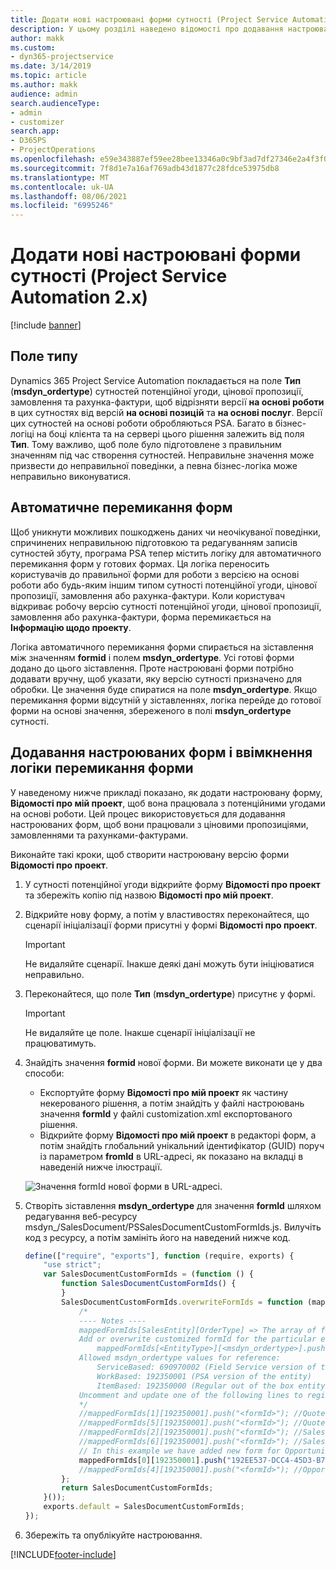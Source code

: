 ```yaml
---
title: Додати нові настроювані форми сутності (Project Service Automation 2.x)
description: У цьому розділі наведено відомості про додавання настроюваних форм сутностей до потенційних угод, цінових пропозицій, замовлень або рахунків-фактур у Dynamics 365 Project Service Automation 2.x.
author: makk
ms.custom:
- dyn365-projectservice
ms.date: 3/14/2019
ms.topic: article
ms.author: makk
audience: admin
search.audienceType:
- admin
- customizer
search.app:
- D365PS
- ProjectOperations
ms.openlocfilehash: e59e343887ef59ee28bee13346a0c9bf3ad7df27346e2a4f3f02a1e5c08c060f
ms.sourcegitcommit: 7f8d1e7a16af769adb43d1877c28fdce53975db8
ms.translationtype: MT
ms.contentlocale: uk-UA
ms.lasthandoff: 08/06/2021
ms.locfileid: "6995246"
---
```

# <a name="add-new-custom-entity-forms-project-service-automation-2x"></a>Додати нові настроювані форми сутності (Project Service Automation 2.x)

[!include [banner](../../includes/psa-now-project-operations.md)]

## <a name="type-field"></a>Поле типу 

Dynamics 365 Project Service Automation покладається на поле **Тип** (**msdyn\_ordertype**) сутностей потенційної угоди, цінової пропозиції, замовлення та рахунка-фактури, щоб відрізняти версії **на основі роботи** в цих сутностях від версій **на основі позицій** та **на основі послуг**. Версії цих сутностей на основі роботи обробляються PSA. Багато в бізнес-логіці на боці клієнта та на сервері цього рішення залежить від поля **Тип**. Тому важливо, щоб поле було підготовлене з правильним значенням під час створення сутностей. Неправильне значення може призвести до неправильної поведінки, а певна бізнес-логіка може неправильно виконуватися.

## <a name="automatic-form-switching"></a>Автоматичне перемикання форм

Щоб уникнути можливих пошкоджень даних чи неочікуваної поведінки, спричинених неправильною підготовкою та редагуванням записів сутностей збуту, програма PSA тепер містить логіку для автоматичного перемикання форм у готових формах. Ця логіка переносить користувачів до правильної форми для роботи з версією на основі роботи або будь-яким іншим типом сутності потенційної угоди, цінової пропозиції, замовлення або рахунка-фактури. Коли користувач відкриває робочу версію сутності потенційної угоди, цінової пропозиції, замовлення або рахунка-фактури, форма перемикається на **Інформацію щодо проекту**.

Логіка автоматичного перемикання форми спирається на зіставлення між значенням **formid** і полем **msdyn\_ordertype**. Усі готові форми додано до цього зіставлення. Проте настроювані форми потрібно додавати вручну, щоб указати, яку версію сутності призначено для обробки. Це значення буде спиратися на поле **msdyn\_ordertype**. Якщо перемикання форми відсутній у зіставленнях, логіка перейде до готової форми на основі значення, збереженого в полі **msdyn\_ordertype** сутності.

## <a name="add-custom-forms-and-turn-on-the-form-switching-logic"></a>Додавання настроюваних форм і ввімкнення логіки перемикання форми

У наведеному нижче прикладі показано, як додати настроювану форму, **Відомості про мій проект**, щоб вона працювала з потенційними угодами на основі роботи. Цей процес використовується для додавання настроюваних форм, щоб вони працювали з ціновими пропозиціями, замовленнями та рахунками-фактурами.

Виконайте такі кроки, щоб створити настроювану версію форми **Відомості про проект**.

1. У сутності потенційної угоди відкрийте форму **Відомості про проект** та збережіть копію під назвою **Відомості про мій проект**.
2. Відкрийте нову форму, а потім у властивостях переконайтеся, що сценарії ініціалізації форми присутні у формі **Відомості про проект**. 

    > [!IMPORTANT]
    > Не видаляйте сценарії. Інакше деякі дані можуть бути ініціюватися неправильно.

3. Переконайтеся, що поле **Тип** (**msdyn\_ordertype**) присутнє у формі. 

    > [!IMPORTANT]
    > Не видаляйте це поле. Інакше сценарії ініціалізації не працюватимуть.

4. Знайдіть значення **formid** нової форми. Ви можете виконати це у два способи:

    - Експортуйте форму **Відомості про мій проект** як частину некерованого рішення, а потім знайдіть у файлі настроювань значення **formId** у файлі customization.xml експортованого рішення.
    - Відкрийте форму **Відомості про мій проект** в редакторі форм, а потім знайдіть глобальний унікальний ідентифікатор (GUID) поруч із параметром **fromId** в URL-адресі, як показано на вкладці в наведеній нижче ілюстрації.

    ![Значення formId нової форми в URL-адресі.](media/how-to-add-custom-forms-in-v2.0.png)

5. Створіть зіставлення **msdyn\_ordertype** для значення **formId** шляхом редагування веб-ресурсу msdyn\_/SalesDocument/PSSalesDocumentCustomFormIds.js. Вилучіть код з ресурсу, а потім замініть його на наведений нижче код.

    ```javascript
    define(["require", "exports"], function (require, exports) {
        "use strict";
        var SalesDocumentCustomFormIds = (function () {
            function SalesDocumentCustomFormIds() {
            }
            SalesDocumentCustomFormIds.overwriteFormIds = function (mappedFormIds) {
                /*
                ---- Notes ----
                mappedFormIds[SalesEntity][OrderType] => The array of forms IDs that support particular entity and order type
                Add or overwrite customized formId for the particular entity and order type by calling:
                    mappedFormIds[<EntityType>][<msdyn_ordertype>].push("<formId>");
                Allowed msdyn_ordertype values for reference:
                    ServiceBased: 690970002 (Field Service version of the entity)
                    WorkBased: 192350001 (PSA version of the entity)
                    ItemBased: 192350000 (Regular out of the box entity)
                Uncomment and update one of the following lines to register custom PSA form for required entity:
                */      
                //mappedFormIds[1][192350001].push("<formId>"); //Quote
                //mappedFormIds[5][192350001].push("<formId>"); //Quote Line
                //mappedFormIds[2][192350001].push("<formId>"); //Sales Order
                //mappedFormIds[6][192350001].push("<formId>"); //Sales Order Line
                // In this example we have added new form for Opportunity
                mappedFormIds[0][192350001].push("192EE537-DCC4-45D3-B7AF-EA694B9113D2"); //Opportunity
                //mappedFormIds[4][192350001].push("<formId>"); //Opportunity Line
            };
            return SalesDocumentCustomFormIds;
        }());
        exports.default = SalesDocumentCustomFormIds;
    });
    ```

6. Збережіть та опублікуйте настроювання.


[!INCLUDE[footer-include](../../includes/footer-banner.md)]